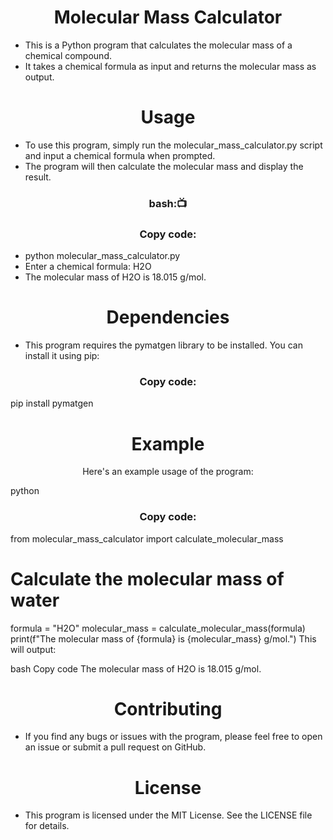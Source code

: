 <h1 align="center"> Molecular Mass Calculator</h1>

- This is a Python program that calculates the molecular mass of a chemical compound. 
- It takes a chemical formula as input and returns the molecular mass as output.

<h1 align="center">Usage</h1>

- To use this program, simply run the molecular_mass_calculator.py script and input a chemical formula when prompted.
- The program will then calculate the molecular mass and display the result.
<h3 align=" center" >bash:📺 </h3>
<h3 align=" center" >Copy code:</h3>


- python molecular_mass_calculator.py
- Enter a chemical formula: H2O
- The molecular mass of H2O is 18.015 g/mol.
<h1 align="center">Dependencies</h1>

- This program requires the pymatgen library to be installed. You can install it using pip:
<h3 align=" center" >Copy code:</h3>
pip install pymatgen
<h1 align="center">Example</h1>

<p align=" center" >Here's an example usage of the program:</p>


python
<h3 align=" center" >Copy code:</h3>
from molecular_mass_calculator import calculate_molecular_mass

# Calculate the molecular mass of water
formula = "H2O"
molecular_mass = calculate_molecular_mass(formula)
print(f"The molecular mass of {formula} is {molecular_mass} g/mol.")
This will output:

bash
Copy code
The molecular mass of H2O is 18.015 g/mol.
<h1 align="center">Contributing</h1>

- If you find any bugs or issues with the program, please feel free to open an issue or submit a pull request on GitHub.

<h1 align="center">License</h1>

- This program is licensed under the MIT License. See the LICENSE file for details.

